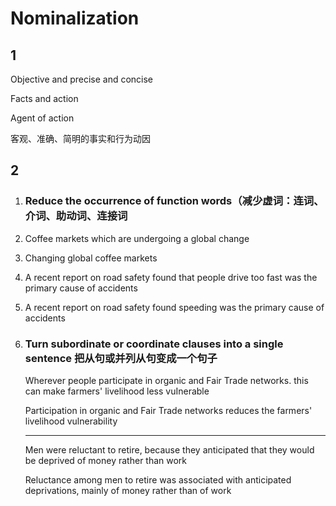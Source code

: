 # Nominalization 

## 1

Objective and precise and concise 

Facts and action 

Agent of action

客观、准确、简明的事实和行为动因

## 2

1. ### Reduce the occurrence of function words（减少虚词：连词、介词、助动词、连接词

2. Coffee markets which are undergoing a global change 

3. Changing global coffee markets 

4. A recent report on road safety found that people drive too fast was the primary cause of accidents 

5. A recent report on road safety found speeding was the primary cause of accidents



2. ### Turn subordinate or coordinate clauses into a single sentence 把从句或并列从句变成一个句子

   Wherever people participate in organic and Fair Trade networks. this can make farmers' livelihood less vuInerable 

   Participation in organic and Fair Trade networks reduces the farmers' livelihood vulnerability

   ---

   Men were reluctant to retire, because they anticipated that they would be deprived of money rather than work 

   Reluctance among men to retire was associated with anticipated deprivations, mainly of money rather than of work
